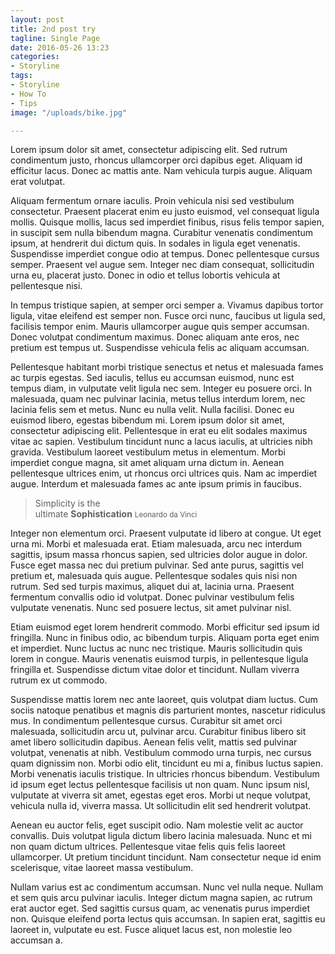 ```yaml
---
layout: post
title: 2nd post try
tagline: Single Page
date: 2016-05-26 13:23
categories:
- Storyline
tags:
- Storyline
- How To
- Tips
image: "/uploads/bike.jpg"

---
```

Lorem ipsum dolor sit amet, consectetur adipiscing elit. Sed rutrum condimentum justo, rhoncus ullamcorper orci dapibus eget. Aliquam id efficitur lacus. Donec ac mattis ante. Nam vehicula turpis augue. Aliquam erat volutpat.

Aliquam fermentum ornare iaculis. Proin vehicula nisi sed vestibulum consectetur. Praesent placerat enim eu justo euismod, vel consequat ligula mollis. Quisque mollis, lacus sed imperdiet finibus, risus felis tempor sapien, in suscipit sem nulla bibendum magna. Curabitur venenatis condimentum ipsum, at hendrerit dui dictum quis. In sodales in ligula eget venenatis. Suspendisse imperdiet congue odio at tempus. Donec pellentesque cursus semper. Praesent vel augue sem. Integer nec diam consequat, sollicitudin urna eu, placerat justo. Donec in odio et tellus lobortis vehicula at pellentesque nisi.

In tempus tristique sapien, at semper orci semper a. Vivamus dapibus tortor ligula, vitae eleifend est semper non. Fusce orci nunc, faucibus ut ligula sed, facilisis tempor enim. Mauris ullamcorper augue quis semper accumsan. Donec volutpat condimentum maximus. Donec aliquam ante eros, nec pretium est tempus ut. Suspendisse vehicula felis ac aliquam accumsan.

Pellentesque habitant morbi tristique senectus et netus et malesuada fames ac turpis egestas. Sed iaculis, tellus eu accumsan euismod, nunc est tempus diam, in vulputate velit ligula nec sem. Integer eu posuere orci. In malesuada, quam nec pulvinar lacinia, metus tellus interdum lorem, nec lacinia felis sem et metus. Nunc eu nulla velit. Nulla facilisi. Donec eu euismod libero, egestas bibendum mi. Lorem ipsum dolor sit amet, consectetur adipiscing elit. Pellentesque in erat eu elit sodales maximus vitae ac sapien. Vestibulum tincidunt nunc a lacus iaculis, at ultricies nibh gravida. Vestibulum laoreet vestibulum metus in elementum. Morbi imperdiet congue magna, sit amet aliquam urna dictum in. Aenean pellentesque ultrices enim, ut rhoncus orci ultrices quis. Nam ac imperdiet augue. Interdum et malesuada fames ac ante ipsum primis in faucibus.

<blockquote cite="http://gleesik.ro">
  Simplicity is the <br> ultimate <strong>Sophistication</strong>
  <small>Leonardo da Vinci</small>
</blockquote>

Integer non elementum orci. Praesent vulputate id libero at congue. Ut eget urna mi. Morbi et malesuada erat. Etiam malesuada, arcu nec interdum sagittis, ipsum massa rhoncus sapien, sed ultricies dolor augue in dolor. Fusce eget massa nec dui pretium pulvinar. Sed ante purus, sagittis vel pretium et, malesuada quis augue. Pellentesque sodales quis nisi non rutrum. Sed sed turpis maximus, aliquet dui at, lacinia urna. Praesent fermentum convallis odio id volutpat. Donec pulvinar vestibulum felis vulputate venenatis. Nunc sed posuere lectus, sit amet pulvinar nisl.

Etiam euismod eget lorem hendrerit commodo. Morbi efficitur sed ipsum id fringilla. Nunc in finibus odio, ac bibendum turpis. Aliquam porta eget enim et imperdiet. Nunc luctus ac nunc nec tristique. Mauris sollicitudin quis lorem in congue. Mauris venenatis euismod turpis, in pellentesque ligula fringilla et. Suspendisse dictum vitae dolor et tincidunt. Nullam viverra rutrum ex ut commodo.

Suspendisse mattis lorem nec ante laoreet, quis volutpat diam luctus. Cum sociis natoque penatibus et magnis dis parturient montes, nascetur ridiculus mus. In condimentum pellentesque cursus. Curabitur sit amet orci malesuada, sollicitudin arcu ut, pulvinar arcu. Curabitur finibus libero sit amet libero sollicitudin dapibus. Aenean felis velit, mattis sed pulvinar volutpat, venenatis at nibh. Vestibulum commodo urna turpis, nec cursus quam dignissim non. Morbi odio elit, tincidunt eu mi a, finibus luctus sapien. Morbi venenatis iaculis tristique. In ultricies rhoncus bibendum. Vestibulum id ipsum eget lectus pellentesque facilisis ut non quam. Nunc ipsum nisl, vulputate at viverra sit amet, egestas eget eros. Morbi ut neque volutpat, vehicula nulla id, viverra massa. Ut sollicitudin elit sed hendrerit volutpat.

Aenean eu auctor felis, eget suscipit odio. Nam molestie velit ac auctor convallis. Duis volutpat ligula dictum libero lacinia malesuada. Nunc et mi non quam dictum ultrices. Pellentesque vitae felis quis felis laoreet ullamcorper. Ut pretium tincidunt tincidunt. Nam consectetur neque id enim scelerisque, vitae laoreet massa vestibulum.

Nullam varius est ac condimentum accumsan. Nunc vel nulla neque. Nullam et sem quis arcu pulvinar iaculis. Integer dictum magna sapien, ac rutrum erat auctor eget. Sed sagittis cursus quam, ac venenatis purus imperdiet non. Quisque eleifend porta lectus quis accumsan. In sapien erat, sagittis eu laoreet in, vulputate eu est. Fusce aliquet lacus est, non molestie leo accumsan a.